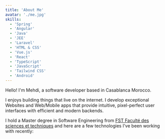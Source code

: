 ```yaml
---
title: 'About Me'
avatar: './me.jpg'
skills:
  - 'Spring'
  - 'Angular'
  - 'Java'
  - 'JEE'
  - 'Laravel'
  - 'HTML & CSS'
  - 'Vue.js'
  - 'React'
  - 'TypeScript'
  - 'JavaScript'
  - 'Tailwind CSS'
  - 'Android'
---
```


Hello! I'm Mehdi, a software developer based in Casablanca Morocco.

I enjoys building things that live on the internet. I develop exceptional Websites and Web/Mobile apps that provide intuitive, pixel-perfect user interfaces with efficient and modern backends.

I hold a Master degree in Software Engineering from [FST Faculté des sciences et techniques](https://cigma.org/) and here are a few technologies I've been working with recently:
